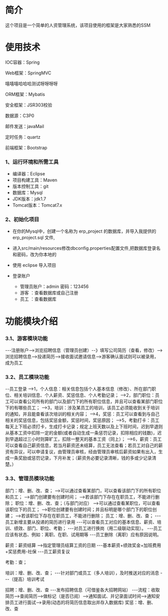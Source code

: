 # 简介
这个项目是一个简单的人资管理系统，该项目使用的框架是大家熟悉的SSM

# 使用技术
IOC容器：Spring

Web框架：SpringMVC

嘻嘻嘻哈哈哈测试呀呀呀呀

ORM框架：Mybatis

安全框架：JSR303校验

数据源：C3P0

邮件发送：javaMail

定时任务：quartz

前端框架：Bootstrap

### 1、运行环境和所需工具
* 编译器：Eclipse
* 项目构建工具：Maven
* 版本控制工具：git
* 数据库：Mysql
* JDK版本：jdk1.7
* Tomcat版本：Tomcat7.x

### 2、初始化项目
* 在你的Mysql中，创建一个名称为 erp_project 的数据库，并导入我提供的 erp_project.sql 文件,
* 进入src/main/resources修改dbconfig.properties配置文件,把数据库登录名和密码，改为你本地的
* 使用 eclipse 导入项目

* 登录账户
  * 管理员账户：admin 密码：123456
  * 游客 ：查看数据库或自己注册
  * 员工 ：查看数据库

# 功能模块介绍
### 3.1、游客模块功能
---注册账户-->浏览招聘信息（管理员创建）--》填写公司简历（查看，修改）-->浏览招聘信息-->投递简历-->接收面试邀请信息-->游客确认面试则可以被录用，成为员工

### 3.2、员工模块功能
--员工登录
-->1，个人信息：相关信息包括个人基本信息（修改）、所在部门职位、相关培训信息、个人薪资、奖惩信息、个人考勤记录；
-->2，部门职位：员工可以查看公司所有的部门以及部门下的所有职位信息，并且可以查看某部门职位下的有哪些员工；
-->3，培训：涉及某员工的培训，该员工必须能收到关于培训的通知，并且能查看该次培训的相关内容；
-->4，奖惩：员工可以查看到与自己相关的奖惩信息，包括奖惩金额，奖惩时间，奖惩原因；
-->5，考勤打卡：员工每天上下班必须打卡，生成打卡记录；规定上班天数以及上下班时间，迟到早退则从基本工资中扣除一定的金额(或者自动生成一条惩罚记录，扣除相应的钱数)，迟到早退超过三小时则算旷工，扣除一整天的基本工资（同上）；
-->6，薪资：员工可以查看自己薪资信息，若当月薪资还未结算，员工无法查看；若员工对自己的薪资有异议，可以申请复议，由管理员审核，经由管理员审核后薪资如果有出入，生成一条奖励或惩罚记录，下月补发；（薪资务必要记录清晰，钱的多或少记录清楚。）

### 3.3、管理员模块功能
部门：增、删、改、查；
-->可以通过查看某部门，可以查看该部门下的所有职位和员工；
-->部门创建要有创建时间；
-->若该部门下存在在职员工，不能进行删除；
职位：增、删、改、查；（与部门对应）
-->可以通过查看某职位，可以查看该职位下的员工；
-->职位创建要有创建时间；并且标明是哪个部门下的职位创建；
-->若该职位下存在在职员工，不能进行删除；
员工：增、删、改、查；
---员工新增主要从投递的简历进行录用
---可以查看员工对应的基本信息、薪资、培训、绩效、部门、职位、考勤；
---对员工进行换岗（用二级联动实现）。
---员工应该有状态、例如：离职、在职、试用期等
---员工删除（离职）应有原因说明。

薪资：薪资结算
-->指定管理员结算工资的日期
---基本薪资+绩效奖金+加班费用+奖惩费用-社保
---员工薪资复议

考勤：查；

培训：增、删、改、查；
---针对部门或员工（多人培训），及时推送对应的消息
---（提高）培训考试

招聘：增、删、改、查
---发布招聘信息（可借鉴各大招聘网站）
  ---流程：收取简历-->查阅简历-->做标记（是否已阅）-->通知面试、并记录面试时间-->通知安排员工进行面试-->录用(动态的将简历信息取出并存入数据库)
奖惩：增、删、改、查